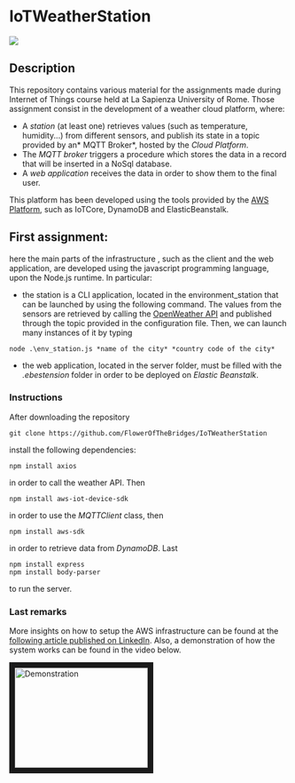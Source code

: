# IoTWeatherStation

<img src="http://www.dis.uniroma1.it/sites/default/files/marchio%20logo%20eng%20jpg.jpg">

## Description
This repository contains various material for the assignments made during Internet of Things course held at La Sapienza University of Rome. Those assignment consist in the development of a weather cloud platform, where:

* A *station* (at least one) retrieves values (such as temperature, humidity...) from different sensors, and publish its state in a topic provided by an* MQTT Broker*, hosted by the *Cloud Platform*.
* The *MQTT broker* triggers a procedure which stores the data in a record that will be inserted in a NoSql database.
* A *web application* receives the data in order to show them to the final user.

This platform has been developed using the tools provided by the [AWS Platform](https://console.aws.amazon.com), such as IoTCore, DynamoDB and ElasticBeanstalk. 

## First assignment: 
here the main parts of the infrastructure , such as the client and the web application, are developed using the javascript programming language, upon the Node.js runtime. In particular:

* the station is a CLI application, located in the environment_station that can be launched by using the following command. The values from the sensors are retrieved by calling the [OpenWeather API](https://openweathermap.org/api) and published through the topic provided in the configuration file. Then, we can launch many instances of it by typing
```
node .\env_station.js *name of the city* *country code of the city* 
```
* the web application, located in the server folder, must be filled with the *.ebestension* folder in order to be deployed on *Elastic Beanstalk*.

### Instructions
After downloading the repository
```
git clone https://github.com/FlowerOfTheBridges/IoTWeatherStation
```
install the following dependencies:

```
npm install axios
```
in order to call the weather API. Then
```
npm install aws-iot-device-sdk
```
in order to use the *MQTTClient* class, then
```
npm install aws-sdk
```
in order to retrieve data from *DynamoDB*. Last
```
npm install express
npm install body-parser
```
to run the server.
### Last remarks
More insights on how to setup the AWS infrastructure can be found at the [following article published on LinkedIn](https://www.linkedin.com/pulse/first-approach-iot-virtual-enviromental-station-aws-core-fiordeponti).
Also, a demonstration of how the system works can be found in the video below.


<a href="http://www.youtube.com/watch?feature=player_embedded&v=HBU_OFe8jx4&t=22s
" target="_blank"><img src="http://img.youtube.com/vi/HBU_OFe8jx4&t=22s/0.jpg" 
alt="Demonstration" width="240" height="180" border="10" /></a>

